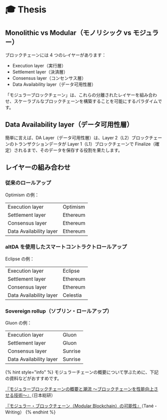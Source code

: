 # 🎓 Thesis

## Monolithic vs Modular（モノリシック vs モジュラー）

ブロックチェーンには 4 つのレイヤーがあります：

* Execution layer（実行層）
* Settlement layer（決済層）
* Consensus layer（コンセンサス層）
* Data Availability layer（データ可用性層）

「モジュラーブロックチェーン」は、これらの分離されたレイヤーを組み合わせ、スケーラブルなブロックチェーンを構築することを可能にするパラダイムです。

## Data Availability layer（データ可用性層）

簡単に言えば、DA Layer（データ可用性層）は、Layer 2（L2）ブロックチェーンのトランザクションデータが Layer 1（L1）ブロックチェーンで Finalize（確定）されるまで、そのデータを保存する役割を果たします。

## レイヤーの組み合わせ

### 従来のロールアップ

Optimism の例：

|                         |          |
| ----------------------- | -------- |
| Execution layer         | Optimism |
| Settlement layer        | Ethereum |
| Consensus layer         | Ethereum |
| Data Availability layer | Ethereum |

### altDA を使用したスマートコントラクトロールアップ

Eclipse の例：

|                         |          |
| ----------------------- | -------- |
| Execution layer         | Eclipse  |
| Settlement layer        | Ethereum |
| Consensus layer         | Ethereum |
| Data Availability layer | Celestia |

### Sovereign rollup（ソブリン・ロールアップ）

Gluon の例：

|                         |         |
| ----------------------- | ------- |
| Execution layer         | Gluon   |
| Settlement layer        | Gluon   |
| Consensus layer         | Sunrise |
| Data Availability layer | Sunrise |

{% hint style="info" %}
モジュラーチェーンの概要について学ぶために、下記の資料などがおすすめです。

[『モジュラーブロックチェーンの概要と潮流 ～ブロックチェーンを性能向上させる技術～』](https://www.jri.co.jp/page.jsp?id=108637)（日本総研）

[『モジュラー・ブロックチェーン（Modular Blockchain）の可能性』](https://writing.tanelabs.com/%E3%83%A2%E3%82%B8%E3%83%A5%E3%83%A9%E3%83%BC%E3%83%96%E3%83%AD%E3%83%83%E3%82%AF%E3%83%81%E3%82%A7%E3%83%BC%E3%83%B3modular-blockchain%E3%81%AE%E5%8F%AF%E8%83%BD%E6%80%A7)（Tané - Writing）
{% endhint %}
